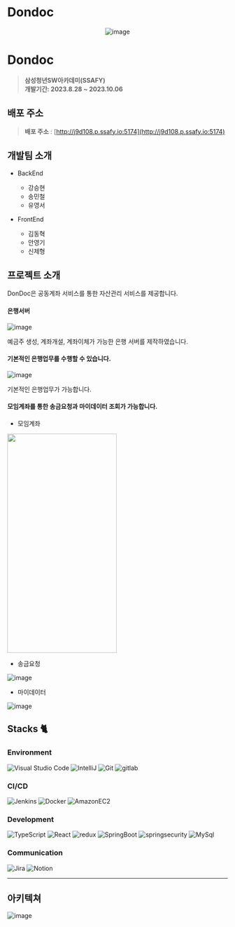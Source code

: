 # Dondoc

<center>

![image](https://github.com/mincheolsong/mincheolsong/assets/80660585/db082ba7-b2db-46a8-864f-5b2053ff80af)

</center>


# Dondoc

> **삼성청년SW아카데미(SSAFY)** <br/> **개발기간: 2023.8.28 ~ 2023.10.06**

## 배포 주소

> **배포 주소** : [http://j9d108.p.ssafy.io:5174](http://j9d108.p.ssafy.io:5174)

## 개발팀 소개

- BackEnd

  - 강승현
  - 송민철
  - 유영서

- FrontEnd
  - 김동혁
  - 안영기
  - 신제형

## 프로젝트 소개

DonDoc은 공동계좌 서비스를 통한 자산관리 서비스를 제공합니다.

#### 은행서버

![image](https://github.com/mincheolsong/mincheolsong/assets/80660585/c46a355e-3d8e-4fa6-8933-2f714573655e)

예금주 생성, 계좌개설, 계좌이체가 가능한 은행 서버를 제작하였습니다.

#### 기본적인 은행업무를 수행할 수 있습니다.

![image](https://github.com/mincheolsong/mincheolsong/assets/80660585/849447f1-c4b0-4359-90a9-ddfc48b22a99)

기본적인 은행업무가 가능합니다.

#### 모임계좌를 통한 송금요청과 마이데이터 조회가 가능합니다.

- 모임계좌

<img src="https://github.com/mincheolsong/mincheolsong/assets/80660585/a634628e-8535-4db9-87ea-766fe7d6d01e" width="250" height="500">

- 송금요청

![image](https://github.com/mincheolsong/mincheolsong/assets/80660585/6239c157-6b88-4792-a30c-bb73cfe6e1db)

- 마이데이터

![image](https://github.com/mincheolsong/mincheolsong/assets/80660585/524d805f-1657-430b-9ec1-97f31dafba0f)

## Stacks 🐈

### Environment

![Visual Studio Code](https://img.shields.io/badge/Visual%20Studio%20Code-007ACC?style=for-the-badge&logo=Visual%20Studio%20Code&logoColor=white)
![IntelliJ](https://img.shields.io/badge/IntelliJ-181717?style=for-the-badge&logo=intellijidea&logoColor=#000000)
![Git](https://img.shields.io/badge/Git-F05032?style=for-the-badge&logo=Git&logoColor=white)
![gitlab](https://img.shields.io/badge/gitlab-FC6D26?style=for-the-badge&logo=gitlab&logoColor=BLACK)

### CI/CD

![Jenkins](https://img.shields.io/badge/Jenkins-D24939?style=for-the-badge&logo=jenkins&logoColor=white)
![Docker](https://img.shields.io/badge/Docker-2496ED?style=for-the-badge&logo=docker&logoColor=white)
![AmazonEC2](https://img.shields.io/badge/AmazonEC2-FF9900?style=for-the-badge&logo=amazonec2&logoColor=white)

### Development

![TypeScript](https://img.shields.io/badge/TypeScript-F7DF1E?style=for-the-badge&logo=typescript&logoColor=white)
![React](https://img.shields.io/badge/React-20232A?style=for-the-badge&logo=react&logoColor=61DAFB)
![redux](https://img.shields.io/badge/redux-764ABC?style=for-the-badge&logo=redux&logoColor=61DAFB)
![SpringBoot](https://img.shields.io/badge/SpringBoot-6DB33F?style=for-the-badge&logo=SpringBoot&logoColor=black)
![springsecurity](https://img.shields.io/badge/springsecurity-6DB33F?style=for-the-badge&logo=springsecurity&logoColor=white)
![MySql](https://img.shields.io/badge/MySql-4479A1?style=for-the-badge&logo=MySql&logoColor=black)

### Communication

![Jira](https://img.shields.io/badge/jira-4A154B?style=for-the-badge&logo=jirasoftware&logoColor=blue)
![Notion](https://img.shields.io/badge/Notion-000000?style=for-the-badge&logo=Notion&logoColor=white)

---

## 아키텍쳐

![image](https://github.com/mincheolsong/mincheolsong/assets/80660585/d6d968b7-937d-4661-8586-53de2bbc1000)
